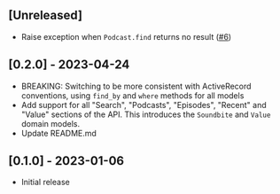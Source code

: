 ## [Unreleased]

* Raise exception when `Podcast.find` returns no result ([#6](https://github.com/jasonyork/podcast-index/issues/6))

## [0.2.0] - 2023-04-24

* BREAKING: Switching to be more consistent with ActiveRecord conventions, using `find_by` and `where` methods for all models
* Add support for all "Search", "Podcasts", "Episodes", "Recent" and "Value" sections of the API.  This introduces the `Soundbite` and `Value` domain models.
* Update README.md

## [0.1.0] - 2023-01-06

- Initial release
